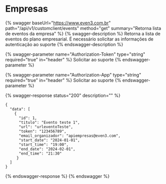 # Empresas

{% swagger baseUrl="https://www.even3.com.br" path="/api/v1/customclient/events" method="get" summary="Retorna lista de eventos da empresa" %}
{% swagger-description %}
Retorna a lista de eventos do plano empresarial. É necessário solicitar as informações de autenticação ao suporte
{% endswagger-description %}

{% swagger-parameter name="Authorization-Token" type="string" required="true" in="header" %}
Solicitar ao suporte
{% endswagger-parameter %}

{% swagger-parameter name="Authorization-App" type="string" required="true" in="header" %}
Solicitar ao suporte
{% endswagger-parameter %}

{% swagger-response status="200" description="" %}
```
{
  "data": [
    {
      "id": 1,
      "titulo": "Evento teste 1",
      "url": "urleventoTeste",
      "token": "123456789",
      "email_organizador": "apiempresas@even3.com",
      "start_date": "2024-01-01",
      "start_time": "19:00",
      "end_date": "2024-02-01",
      "end_time": "21:30"
     }
  ]
}
```
{% endswagger-response %}
{% endswagger %}
